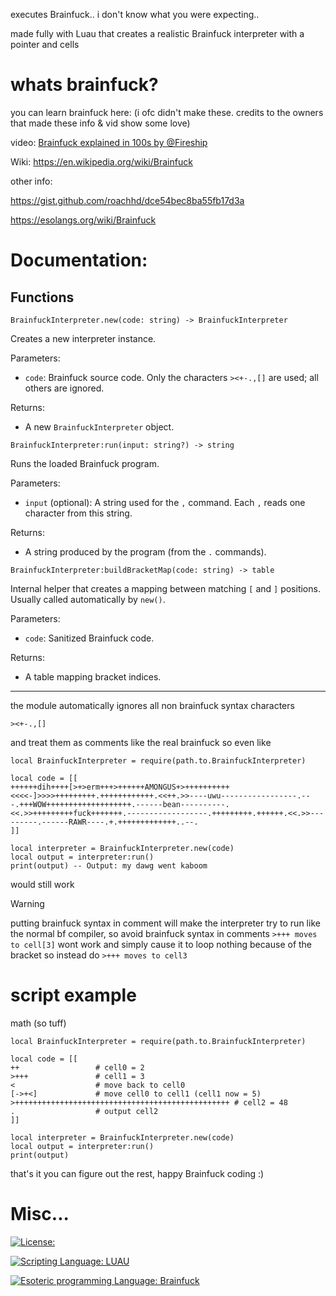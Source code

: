 executes Brainfuck..
i don't know what you were expecting..

made fully with Luau that creates a realistic Brainfuck interpreter
with a pointer and cells

# whats brainfuck?
you can learn brainfuck here:
(i ofc didn't make these. credits to the owners that made these info & vid show some love)

video: [Brainfuck explained in 100s by @Fireship](https://youtu.be/hdHjjBS4cs8?si=-nGJwx1L0rHYwUYe)

Wiki: https://en.wikipedia.org/wiki/Brainfuck

other info:

https://gist.github.com/roachhd/dce54bec8ba55fb17d3a

https://esolangs.org/wiki/Brainfuck

# Documentation:

## Functions

```Luau
BrainfuckInterpreter.new(code: string) -> BrainfuckInterpreter
```
Creates a new interpreter instance.

Parameters:
- `code`: Brainfuck source code. Only the characters `><+-.,[]` are used; all others are ignored.

Returns:
- A new `BrainfuckInterpreter` object.


```Luau
BrainfuckInterpreter:run(input: string?) -> string
```
Runs the loaded Brainfuck program.

Parameters:
- `input` (optional): A string used for the `,` command. Each `,` reads one character from this string.

Returns:
- A string produced by the program (from the `.` commands).


```Luau
BrainfuckInterpreter:buildBracketMap(code: string) -> table
```
Internal helper that creates a mapping between matching `[` and `]` 
positions.  
Usually called automatically by `new()`.

Parameters:
- `code`: Sanitized Brainfuck code.

Returns:
- A table mapping bracket indices.
---

the module automatically ignores all non brainfuck syntax characters 
```brainfuck
><+-.,[]
```
and treat them as comments like the real brainfuck so even like
```Luau
local BrainfuckInterpreter = require(path.to.BrainfuckInterpreter)

local code = [[
++++++dih++++[>+>erm+++>++++++AMONGUS+>++++++++++<<<<-]>>>>+++++++++.++++++++++++.<<++.>>----uwu-----------------.---.+++WOW+++++++++++++++++++.------bean----------.<<.>>+++++++++fuck+++++++.------------------.+++++++++.++++++.<<.>>---------.------RAWR----.+.+++++++++++++..--.
]]

local interpreter = BrainfuckInterpreter.new(code)
local output = interpreter:run()
print(output) -- Output: my dawg went kaboom
```
would still work
>[!WARNING]
> putting brainfuck syntax in comment will make the interpreter try to run like the normal bf compiler, so avoid brainfuck syntax in comments
> ``>+++ moves to cell[3]`` wont work and simply cause it to loop nothing because of the bracket so instead do ``>+++ moves to cell3``


# script example
math (so tuff)
```Luau
local BrainfuckInterpreter = require(path.to.BrainfuckInterpreter)

local code = [[
++                 # cell0 = 2
>+++               # cell1 = 3
<                  # move back to cell0
[->+<]             # move cell0 to cell1 (cell1 now = 5)
>++++++++++++++++++++++++++++++++++++++++++++++++ # cell2 = 48
.                  # output cell2
]]

local interpreter = BrainfuckInterpreter.new(code)
local output = interpreter:run()
print(output)
```
that's it you can figure out the rest, 
happy Brainfuck coding :)

# Misc...
[![License: ](https://img.shields.io/badge/License%3A-MIT-green?style=plastic)](https://github.com/not-mentally-stable/Brainfuck-Luau-interpreter/blob/main/LICENSE)

[![Scripting Language: LUAU](https://img.shields.io/badge/Scripting%20Language%3A-LUAU-blue?style=plastic)](https://github.com/luau-lang/luau)

[![Esoteric programming Language: Brainfuck](https://img.shields.io/badge/Esoteric%20Programming%20Language%3A-Brainfuck-darkred?style=plastic)](https://en.wikipedia.org/wiki/Brainfuck)
